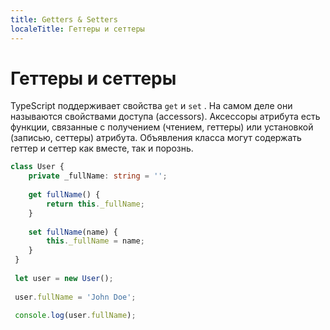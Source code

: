 ```yaml
---
title: Getters & Setters
localeTitle: Геттеры и сеттеры
---
```

# Геттеры и сеттеры

TypeScript поддерживает свойства `get` и `set` . На самом деле они называются свойствами доступа (accessors). Аксессоры атрибута есть функции, связанные с получением (чтением, геттеры) или установкой (записью, сеттеры) атрибута. Объявления класса могут содержать геттер и сеттер как вместе, так и порознь.

```typescript
class User { 
    private _fullName: string = ''; 
 
    get fullName() { 
        return this._fullName; 
    } 
 
    set fullName(name) { 
        this._fullName = name; 
    } 
 } 
 
 let user = new User(); 
 
 user.fullName = 'John Doe'; 
 
 console.log(user.fullName); 

```
